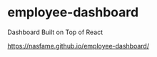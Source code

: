 # employee-dashboard
Dashboard Built on Top of React 

https://nasfame.github.io/employee-dashboard/



